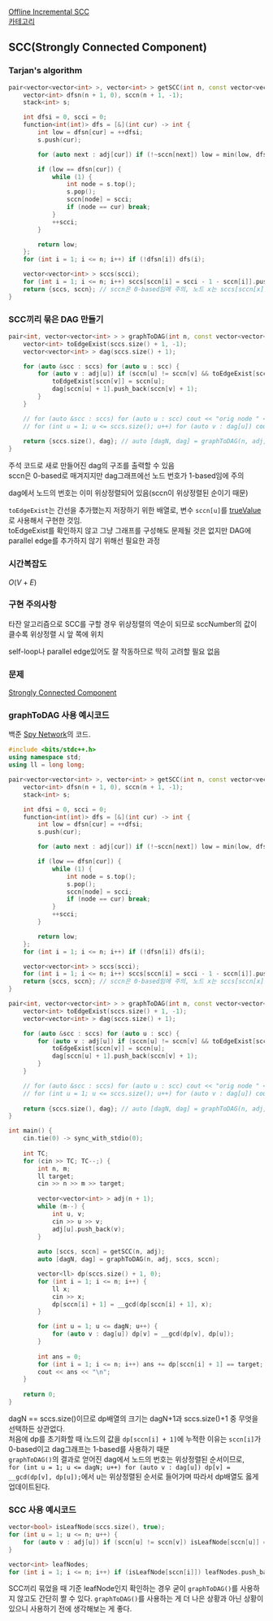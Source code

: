 [Offline Incremental SCC](/그래프%20이론/그래프/Offline%20Incremental%20SCC.md)   
[카테고리](/README.md)
## SCC(Strongly Connected Component)
### Tarjan's algorithm
```cpp
pair<vector<vector<int> >, vector<int> > getSCC(int n, const vector<vector<int> > &adj) { //  auto [sccs, sccn] = getSCC(n, adj);로 사용 // sccs에는 위상정렬된 순서로 {scc1{}, scc2{}, ... } 저장되어 있음
    vector<int> dfsn(n + 1, 0), sccn(n + 1, -1);
    stack<int> s;

    int dfsi = 0, scci = 0;
    function<int(int)> dfs = [&](int cur) -> int {
        int low = dfsn[cur] = ++dfsi;
        s.push(cur);

        for (auto next : adj[cur]) if (!~sccn[next]) low = min(low, dfsn[next] ? dfsn[next] : dfs(next));

        if (low == dfsn[cur]) {
            while (1) {
                int node = s.top();
                s.pop();
                sccn[node] = scci;
                if (node == cur) break;
            }
            ++scci;
        }

        return low;
    };
    for (int i = 1; i <= n; i++) if (!dfsn[i]) dfs(i);

    vector<vector<int> > sccs(scci);
    for (int i = 1; i <= n; i++) sccs[sccn[i] = scci - 1 - sccn[i]].push_back(i);
    return {sccs, sccn}; // sccn은 0-based임에 주의, 노드 x는 sccs[sccn[x]]에 포함되어 있음
}
```
### SCC끼리 묶은 DAG 만들기
```cpp
pair<int, vector<vector<int> > > graphToDAG(int n, const vector<vector<int> > &adj, const vector<vector<int> > &sccs, const vector<int> &sccn) {
    vector<int> toEdgeExist(sccs.size() + 1, -1);
    vector<vector<int> > dag(sccs.size() + 1);

    for (auto &scc : sccs) for (auto u : scc) {
        for (auto v : adj[u]) if (sccn[u] != sccn[v] && toEdgeExist[sccn[v]] != sccn[u]) {
            toEdgeExist[sccn[v]] = sccn[u];
            dag[sccn[u] + 1].push_back(sccn[v] + 1);
        }
    }

    // for (auto &scc : sccs) for (auto u : scc) cout << "orig node " << u << " -> dag node " << sccn[u] + 1 << "\n";
    // for (int u = 1; u <= sccs.size(); u++) for (auto v : dag[u]) cout << "dag edge : " << u << " -> " << v << "\n";
    
    return {sccs.size(), dag}; // auto [dagN, dag] = graphToDAG(n, adj, sccs, sccn); 으로 사용
}
```
주석 코드로 새로 만들어진 dag의 구조를 출력할 수 있음   
sccn은 0-based로 매겨지지만 dag그래프에선 노드 번호가 1-based임에 주의   

dag에서 노드의 번호는 이미 위상정렬되어 있음(sccn이 위상정렬된 순이기 때문)   

`toEdgeExist`는 간선을 추가했는지 저장하기 위한 배열로, 변수 `sccn[u]`를 [trueValue](/ps-snippet/C++/기타/Variable%20Name.md#truevalue)로 사용해서 구현한 것임.   
toEdgeExist를 확인하지 않고 그냥 그래프를 구성해도 문제될 것은 없지만 DAG에 parallel edge를 추가하지 않기 위해선 필요한 과정   

### 시간복잡도 
$O(V + E)$   

### 구현 주의사항
타잔 알고리즘으로 SCC를 구할 경우 위상정렬의 역순이 되므로 sccNumber의 값이 클수록 위상정렬 시 앞 쪽에 위치   

self-loop나 parallel edge있어도 잘 작동하므로 딱히 고려할 필요 없음

### 문제
[Strongly Connected Component](https://www.acmicpc.net/problem/2150)   

### graphToDAG 사용 예시코드
백준 [Spy Network](https://www.acmicpc.net/problem/10287)의 코드.   
```cpp
#include <bits/stdc++.h>
using namespace std;
using ll = long long;

pair<vector<vector<int> >, vector<int> > getSCC(int n, const vector<vector<int> > &adj) { //  auto [sccs, sccn] = getSCC(n, adj);로 사용 // sccs에는 위상정렬된 순서로 {scc1{}, scc2{}, ... } 저장되어 있음
    vector<int> dfsn(n + 1, 0), sccn(n + 1, -1);
    stack<int> s;

    int dfsi = 0, scci = 0;
    function<int(int)> dfs = [&](int cur) -> int {
        int low = dfsn[cur] = ++dfsi;
        s.push(cur);

        for (auto next : adj[cur]) if (!~sccn[next]) low = min(low, dfsn[next] ? dfsn[next] : dfs(next));

        if (low == dfsn[cur]) {
            while (1) {
                int node = s.top();
                s.pop();
                sccn[node] = scci;
                if (node == cur) break;
            }
            ++scci;
        }

        return low;
    };
    for (int i = 1; i <= n; i++) if (!dfsn[i]) dfs(i);

    vector<vector<int> > sccs(scci);
    for (int i = 1; i <= n; i++) sccs[sccn[i] = scci - 1 - sccn[i]].push_back(i);
    return {sccs, sccn}; // sccn은 0-based임에 주의, 노드 x는 sccs[sccn[x]]에 포함되어 있음
}

pair<int, vector<vector<int> > > graphToDAG(int n, const vector<vector<int> > &adj, const vector<vector<int> > &sccs, const vector<int> &sccn) {
    vector<int> toEdgeExist(sccs.size() + 1, -1);
    vector<vector<int> > dag(sccs.size() + 1);

    for (auto &scc : sccs) for (auto u : scc) {
        for (auto v : adj[u]) if (sccn[u] != sccn[v] && toEdgeExist[sccn[v]] != sccn[u]) {
            toEdgeExist[sccn[v]] = sccn[u];
            dag[sccn[u] + 1].push_back(sccn[v] + 1);
        }
    }

    // for (auto &scc : sccs) for (auto u : scc) cout << "orig node " << u << " -> dag node " << sccn[u] + 1 << "\n";
    // for (int u = 1; u <= sccs.size(); u++) for (auto v : dag[u]) cout << "dag edge : " << u << " -> " << v << "\n";
    
    return {sccs.size(), dag}; // auto [dagN, dag] = graphToDAG(n, adj, sccs, sccn); 으로 사용
}

int main() {
    cin.tie(0) -> sync_with_stdio(0);
    
    int TC;
    for (cin >> TC; TC--;) {
        int n, m;
        ll target;
        cin >> n >> m >> target;
        
        vector<vector<int> > adj(n + 1);
        while (m--) {
            int u, v;
            cin >> u >> v;
            adj[u].push_back(v);
        }
        
        auto [sccs, sccn] = getSCC(n, adj);
        auto [dagN, dag] = graphToDAG(n, adj, sccs, sccn);

        vector<ll> dp(sccs.size() + 1, 0);
        for (int i = 1; i <= n; i++) {
            ll x;
            cin >> x;
            dp[sccn[i] + 1] = __gcd(dp[sccn[i] + 1], x);
        }

        for (int u = 1; u <= dagN; u++) {
            for (auto v : dag[u]) dp[v] = __gcd(dp[v], dp[u]);
        }
        
        int ans = 0;
        for (int i = 1; i <= n; i++) ans += dp[sccn[i] + 1] == target;
        cout << ans << "\n";
    }
    
    return 0;
}
```

dagN == sccs.size()이므로 dp배열의 크기는 dagN+1과 sccs.size()+1 중 무엇을 선택하든 상관없다.   
처음에 dp를 초기화할 때 i노드의 값을 `dp[sccn[i] + 1]`에 누적한 이유는 `sccn[i]`가 0-based이고 dag그래프는 1-based를 사용하기 때문   
`graphToDAG()`의 결과로 얻어진 dag에서 노드의 번호는 위상정렬된 순서이므로,   
`for (int u = 1; u <= dagN; u++) for (auto v : dag[u]) dp[v] = __gcd(dp[v], dp[u]);`에서 u는 위상정렬된 순서로 들어가며 따라서 dp배열도 옳게 업데이트된다.   

### SCC 사용 예시코드
```cpp
vector<bool> isLeafNode(sccs.size(), true);
for (int u = 1; u <= n; u++) {
    for (auto v : adj[u]) if (sccn[u] != sccn[v]) isLeafNode[sccn[u]] = false;
}

vector<int> leafNodes;
for (int i = 1; i <= n; i++) if (isLeafNode[sccn[i]]) leafNodes.push_back(i);
```
SCC끼리 묶었을 때 기준 leafNode인지 확인하는 경우 굳이 `graphToDAG()`를 사용하지 않고도 간단히 짤 수 있다. `graphToDAG()`를 사용하는 게 더 나은 상황과 아닌 상황이 있으니 사용하기 전에 생각해보는 게 좋다.   
